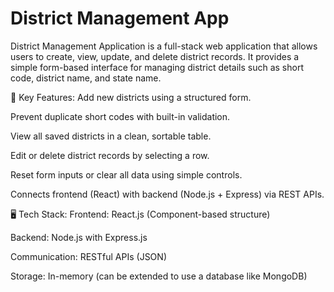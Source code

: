 # District Management App

District Management Application is a full-stack web application that allows users to create, view, update, and delete district records. It provides a simple form-based interface for managing district details such as short code, district name, and state name.

🔧 Key Features:
Add new districts using a structured form.

Prevent duplicate short codes with built-in validation.

View all saved districts in a clean, sortable table.

Edit or delete district records by selecting a row.

Reset form inputs or clear all data using simple controls.

Connects frontend (React) with backend (Node.js + Express) via REST APIs.

🖥️ Tech Stack:
Frontend: React.js (Component-based structure)

Backend: Node.js with Express.js

Communication: RESTful APIs (JSON)

Storage: In-memory (can be extended to use a database like MongoDB)
